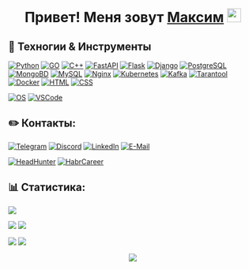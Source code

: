 <h1 align="center">Привет! Меня зовут <a href="https://github.com/MrGorkiy/" target="_blank">Максим</a> 
<img src="https://github.com/blackcater/blackcater/raw/main/images/Hi.gif" height="28"/>
<!--<p><img src="https://readme-typing-svg.herokuapp.com?font=Montserrat&size=21&pause=1000&center=true&vCenter=true&width=600&lines=Я+изучаю+Python+и+C%2B%2B+в+Яндекс+Практикуме;Приятно+тебя+видеть+тут%2C+заглядывай+еще!" alt="I am a student of the Yandex School of Python and C++. Nice to see you here, thank you!" /></p></h1>-->

## 🔧 Техногии & Инструменты

[![Python](https://img.shields.io/badge/Code-Python-informational?style=flat&logo=python&logoColor=white&color=6aa6f8)](https://www.python.org/)
[![GO](https://img.shields.io/badge/Code-Go-informational?style=flat&logo=go&logoColor=white&color=6aa6f8)](https://go.dev)
[![С++](https://img.shields.io/badge/Code-C++-informational?style=flat&logo=Cplusplus&logoColor=white&color=6aa6f8)](https://isocpp.org/)
[![FastAPI](https://img.shields.io/badge/Framework-FastAPI-informational?style=flat&logo=FastAPI&logoColor=white&color=6aa6f8)](https://fastapi.tiangolo.com/)
[![Flask](https://img.shields.io/badge/Framework-Flask-informational?style=flat&logo=Flask&logoColor=white&color=6aa6f8)](https://palletsprojects.com/p/flask/)
[![Django](https://img.shields.io/badge/Framework-Django-informational?style=flat&logo=Django&logoColor=white&color=6aa6f8)](https://www.djangoproject.com/)
[![PostgreSQL](https://img.shields.io/badge/Skill-PostgreSQL-informational?style=flat&logo=postgresql&logoColor=white&color=6aa6f8)](https://www.postgresql.org/)
[![MongoBD](https://img.shields.io/badge/Skill-MongoBD-informational?style=flat&logo=mongodb&logoColor=white&color=6aa6f8)](https://www.mongodb.com/)
[![MySQL](https://img.shields.io/badge/Skill-MySQL-informational?style=flat&logo=MySQL&logoColor=white&color=6aa6f8)](https://www.mysql.com/)
[![Nginx](https://img.shields.io/badge/Skill-Nginx-informational?style=flat&logo=Nginx&logoColor=white&color=6aa6f8)](https://www.nginx.com/)
[![Kubernetes](https://img.shields.io/badge/Skill-Kubernetes-informational?style=flat&logo=kubernetes&logoColor=white&color=6aa6f8)](https://kubernetes.io/)
[![Kafka](https://img.shields.io/badge/Skill-Kafka-informational?style=flat&logo=apachekafka&logoColor=white&color=6aa6f8)](https://kafka.apache.org/)
[![Tarantool](https://img.shields.io/badge/Skill-Tarantool-informational?style=flat&logo=tarantool&logoColor=white&color=6aa6f8)](https://www.tarantool.io/ru/)
[![Docker](https://img.shields.io/badge/Skill-Docker-informational?style=flat&logo=Docker&logoColor=white&color=6aa6f8)](https://www.docker.com/)
[![HTML](https://img.shields.io/badge/Skill-HTML-informational?style=flat&logo=Html5&logoColor=white&color=6aa6f8)](https://html.spec.whatwg.org/multipage/)
[![CSS](https://img.shields.io/badge/Skill-CSS-informational?style=flat&logo=Css3&logoColor=white&color=6aa6f8)](https://www.w3.org/Style/CSS/)

[![OS](https://img.shields.io/badge/OS-Linux-informational?style=flat&logo=linux&logoColor=white&color=6aa6f8)]()
[![VSCode](https://img.shields.io/badge/Editor-VSCode-informational?style=flat&logo=visualstudiocode&logoColor=white&color=6aa6f8)]([https://www.jetbrains.com/pycharm/](https://code.visualstudio.com/))

## ✏️ Контакты:

[![Telegram](https://img.shields.io/badge/Priority-Telegram-informational?style=flat&logo=telegram&logoColor=white&color=blue)](https://t.me/mrgorkiy)
[![Discord](https://img.shields.io/badge/Discord-informational?style=flat&logo=discord&logoColor=white&color=6aa6f8)](https://discordapp.com/users/407572130398601217/)
[![LinkedIn](https://img.shields.io/badge/LinkedIn-%230077B5.svg?logo=linkedin&logoColor=white)](https://www.linkedin.com/in/mrgorkiy/)
[![E-Mail](https://img.shields.io/badge/Mail-informational?style=flat&logo=Gmail&logoColor=white&color=red)](mailto:mbrysin@bk.ru)

[![HeadHunter](https://img.shields.io/badge/Resume-HeadHunter-informational?style=flat&logo=headhunter&logoColor=white&color=6aa6f8)](https://nn.hh.ru/resume/0bd2378fff0b9bcb5b0039ed1f5277665a7442)
[![HabrCareer](https://img.shields.io/badge/Resume-HabrCareer-informational?style=flat&logo=habr&logoColor=white&color=6aa6f8)](https://career.habr.com/mrgorkiy)

<!-- 
[![HeadHunter](image/head hunter.png)](https://nn.hh.ru/resume/0bd2378fff0b9bcb5b0039ed1f5277665a7442)
[![HabrCareer](image/habr career.png)](https://career.habr.com/mrgorkiy) 
-->

## 📊 Статистика:

![](http://github-profile-summary-cards.vercel.app/api/cards/profile-details?username=mrgorkiy&theme=github_dark)

![](http://github-profile-summary-cards.vercel.app/api/cards/most-commit-language?username=mrgorkiy&theme=github_dark)
![](http://github-profile-summary-cards.vercel.app/api/cards/repos-per-language?username=mrgorkiy&theme=github_dark)

![](http://github-profile-summary-cards.vercel.app/api/cards/stats?username=mrgorkiy&theme=github_dark)
![](http://github-profile-summary-cards.vercel.app/api/cards/productive-time?username=mrgorkiy&theme=github_dark&utcOffset=3)



<p align="center"><img src="https://komarev.com/ghpvc/?username=mrgorkiy" /></p>

<!--

![](https://komarev.com/ghpvc/?username=mrgorkiy)

![GitHub metrics](https://metrics.lecoq.io/MrGorkiy) 

<p><img align="center" src="https://github-readme-stats.vercel.app/api/top-langs?username=mrgorkiy&show_icons=true&theme=dark&locale=ru&layout=compact" alt="mrgorkiy" /></p>

[![Ashutosh's github activity graph](https://activity-graph.herokuapp.com/graph?username=mrgorkiy&theme=xcode)](https://github.com/mrgorkiy/github-readme-activity-graph)

-->
